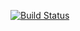 [![Build Status](https://travis-ci.com/mottor/api-sdk.svg?branch=master)](https://travis-ci.com/mottor/api-sdk)